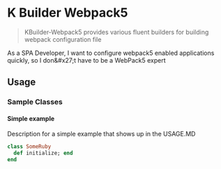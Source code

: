 # K Builder Webpack5

> KBuilder-Webpack5 provides various fluent builders for building webpack configuration file

As a SPA Developer, I want to configure webpack5 enabled applications quickly, so I don&amp;#x27;t have to be a WebPack5 expert

## Usage

### Sample Classes

#### Simple example

Description for a simple example that shows up in the USAGE.MD

```ruby
class SomeRuby
  def initialize; end
end
```
